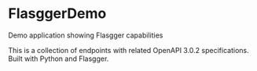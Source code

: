 # FlasggerDemo
Demo application showing Flasgger capabilities

This is a collection of endpoints with related OpenAPI 3.0.2 specifications. Built with Python and Flasgger.


